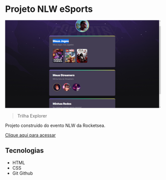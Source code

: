 # Projeto NLW eSports

![preview](./assets/imagens/preview.png)


> Trilha Explorer

Projeto construido do evento NLW da Rocketsea.

[Clique aqui para acessar](https://Douglas-luiz.github.io/eSports)

##  Tecnologias 

- HTML
- CSS
- Git Github


